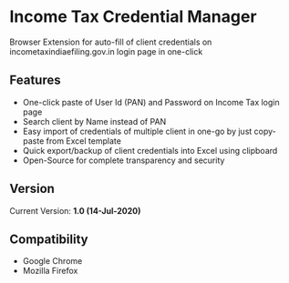 # Income Tax Credential Manager
Browser Extension for auto-fill of client credentials on incometaxindiaefiling.gov.in login page in one-click

## Features
* One-click paste of User Id (PAN) and Password on Income Tax login page
* Search client by Name instead of PAN
* Easy import of credentials of multiple client in one-go by just copy-paste from Excel template
* Quick export/backup of client credentials into Excel using clipboard
* Open-Source for complete transparency and security

## Version
Current Version: **1.0 (14-Jul-2020)**

## Compatibility
* Google Chrome
* Mozilla Firefox